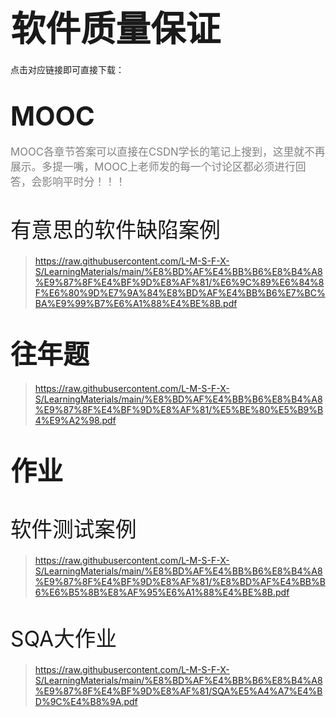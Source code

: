 # <span style="font-size: 2.0em; font-weight: bold;">软件质量保证</span>

点击对应链接即可直接下载：

# <span style="font-size: 1.5em; font-weight: bold;">MOOC</span>

<span style="font-size: 1.2em; font-weight: normal; color: gray;">MOOC各章节答案可以直接在CSDN学长的笔记上搜到，这里就不再展示。多提一嘴，MOOC上老师发的每一个讨论区都必须进行回答，会影响平时分！！！</span>

# <span style="font-size: 1.2em; font-weight: lighter;">有意思的软件缺陷案例</span>

>  https://raw.githubusercontent.com/L-M-S-F-X-S/LearningMaterials/main/%E8%BD%AF%E4%BB%B6%E8%B4%A8%E9%87%8F%E4%BF%9D%E8%AF%81/%E6%9C%89%E6%84%8F%E6%80%9D%E7%9A%84%E8%BD%AF%E4%BB%B6%E7%BC%BA%E9%99%B7%E6%A1%88%E4%BE%8B.pdf

# <span style="font-size: 1.5em; font-weight: bold;">往年题</span>

>  https://raw.githubusercontent.com/L-M-S-F-X-S/LearningMaterials/main/%E8%BD%AF%E4%BB%B6%E8%B4%A8%E9%87%8F%E4%BF%9D%E8%AF%81/%E5%BE%80%E5%B9%B4%E9%A2%98.pdf

# <span style="font-size: 1.5em; font-weight: bold;">作业</span>

# <span style="font-size: 1.2em; font-weight: lighter;">软件测试案例</span>

>  https://raw.githubusercontent.com/L-M-S-F-X-S/LearningMaterials/main/%E8%BD%AF%E4%BB%B6%E8%B4%A8%E9%87%8F%E4%BF%9D%E8%AF%81/%E8%BD%AF%E4%BB%B6%E6%B5%8B%E8%AF%95%E6%A1%88%E4%BE%8B.pdf

# <span style="font-size: 1.2em; font-weight: lighter;">SQA大作业</span>

>  https://raw.githubusercontent.com/L-M-S-F-X-S/LearningMaterials/main/%E8%BD%AF%E4%BB%B6%E8%B4%A8%E9%87%8F%E4%BF%9D%E8%AF%81/SQA%E5%A4%A7%E4%BD%9C%E4%B8%9A.pdf
